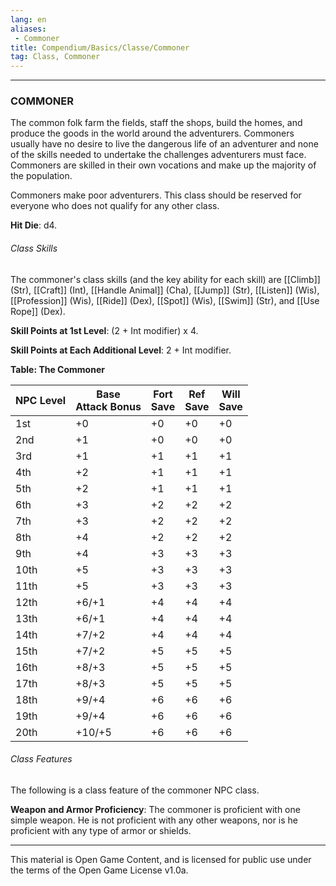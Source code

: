 ```yaml
---
lang: en
aliases:
 - Commoner
title: Compendium/Basics/Classe/Commoner
tag: Class, Commoner
---
```


---
### COMMONER



The common folk farm the fields, staff the shops, build the homes, and produce the goods in the world around the adventurers. Commoners usually have no desire to live the dangerous life of an adventurer and none of the skills needed to undertake the challenges adventurers must face. Commoners are skilled in their own vocations and make up the majority of the population.

Commoners make poor adventurers. This class should be reserved for everyone who does not qualify for any other class.

**Hit Die**: d4.

###### Class Skills

The commoner's class skills (and the key ability for each skill) are [[Climb]] (Str), [[Craft]] (Int), [[Handle Animal]] (Cha), [[Jump]] (Str), [[Listen]] (Wis), [[Profession]] (Wis), [[Ride]] (Dex), [[Spot]] (Wis), [[Swim]] (Str), and [[Use Rope]] (Dex).

**Skill Points at 1st Level**: (2 + Int modifier) x 4.

**Skill Points at Each Additional Level**: 2 + Int modifier.

**Table: The Commoner**

|NPC Level|Base  <br>Attack Bonus|Fort  <br>Save|Ref  <br>Save|Will  <br>Save|
|---|---|---|---|---|
|1st|+0|+0|+0|+0|
|2nd|+1|+0|+0|+0|
|3rd|+1|+1|+1|+1|
|4th|+2|+1|+1|+1|
|5th|+2|+1|+1|+1|
|6th|+3|+2|+2|+2|
|7th|+3|+2|+2|+2|
|8th|+4|+2|+2|+2|
|9th|+4|+3|+3|+3|
|10th|+5|+3|+3|+3|
|11th|+5|+3|+3|+3|
|12th|+6/+1|+4|+4|+4|
|13th|+6/+1|+4|+4|+4|
|14th|+7/+2|+4|+4|+4|
|15th|+7/+2|+5|+5|+5|
|16th|+8/+3|+5|+5|+5|
|17th|+8/+3|+5|+5|+5|
|18th|+9/+4|+6|+6|+6|
|19th|+9/+4|+6|+6|+6|
|20th|+10/+5|+6|+6|+6|

###### Class Features

The following is a class feature of the commoner NPC class.

**Weapon and Armor Proficiency**: The commoner is proficient with one simple weapon. He is not proficient with any other weapons, nor is he proficient with any type of armor or shields.

---

This material is Open Game Content, and is licensed for public use under the terms of the Open Game License v1.0a.
